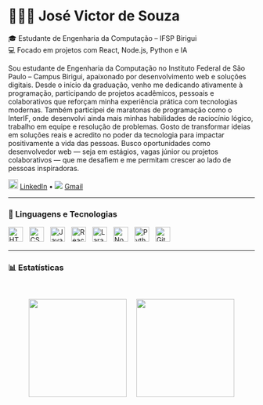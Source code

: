 # 👨🏻‍💻 José Victor de Souza

🎓 Estudante de Engenharia da Computação – IFSP Birigui  
💻 Focado em projetos com React, Node.js, Python e IA  


Sou estudante de Engenharia da Computação no Instituto Federal de São Paulo – Campus Birigui, apaixonado por desenvolvimento web e soluções digitais. Desde o início da graduação, venho me dedicando ativamente à programação, participando de projetos acadêmicos, pessoais e colaborativos que reforçam minha experiência prática com tecnologias modernas. Também participei de maratonas de programação como o InterIF, onde desenvolvi ainda mais minhas habilidades de raciocínio lógico, trabalho em equipe e resolução de problemas. Gosto de transformar ideias em soluções reais e acredito no poder da tecnologia para impactar positivamente a vida das pessoas. Busco oportunidades como desenvolvedor web — seja em estágios, vagas júnior ou projetos colaborativos — que me desafiem e me permitam crescer ao lado de pessoas inspiradoras.

<img src="https://cdn.jsdelivr.net/gh/devicons/devicon/icons/linkedin/linkedin-original.svg" width="20"/> [LinkedIn](www.linkedin.com/in/josé-victor-souza-195a46369) • <img src="https://img.icons8.com/fluency/20/gmail-new.png"/> [Gmail](josevictor.souza009@gmail.com)

---

### 🧠 Linguagens e Tecnologias

<img align="left" alt="HTML" title="HTML" width="30px" style="padding-right: 10px;" src="https://cdn.jsdelivr.net/gh/devicons/devicon@latest/icons/html5/html5-original.svg" />
<img align="left" alt="CSS" title="CSS" width="30px" style="padding-right: 10px;" src="https://cdn.jsdelivr.net/gh/devicons/devicon@latest/icons/css3/css3-original.svg" />
<img align="left" alt="JavaScript" title="JavaScript" width="30px" style="padding-right: 10px;" src="https://cdn.jsdelivr.net/gh/devicons/devicon@latest/icons/javascript/javascript-original.svg" />
<img align="left" alt="React" title="React" width="30px" style="padding-right: 10px;" src="https://cdn.jsdelivr.net/gh/devicons/devicon@latest/icons/react/react-original.svg" />
<img align="left" alt="Laravel" title="Laravel" width="30px" style="padding-right: 10px;" src="https://cdn.jsdelivr.net/gh/devicons/devicon@latest/icons/laravel/laravel-original.svg" />
<img align="left" alt="Node.js" title="Node.js" width="30px" style="padding-right: 10px;" src="https://cdn.jsdelivr.net/gh/devicons/devicon@latest/icons/nodejs/nodejs-original.svg" />
<img align="left" alt="Python" title="Python" width="30px" style="padding-right: 10px;" src="https://cdn.jsdelivr.net/gh/devicons/devicon@latest/icons/python/python-original.svg" />
<img align="left" alt="Git" title="Git" width="30px" style="padding-right: 10px;" src="https://cdn.jsdelivr.net/gh/devicons/devicon@latest/icons/git/git-original.svg" />

<br/>
<br/>

---

### 📊 Estatísticas

<br/>

<p align="center">
  <img 
    height="200" 
    src="https://github-readme-stats.vercel.app/api/top-langs/?username=jose6941&theme=tokyonight&layout=compact&custom_title=Tecnologias&langs_count=9" 
  />
  &nbsp;&nbsp;&nbsp;
  <img 
    height="200" 
    src="https://github-readme-streak-stats.herokuapp.com/?user=jose6941&theme=tokyonight&custom_title=Streaks" 
  />
</p>

